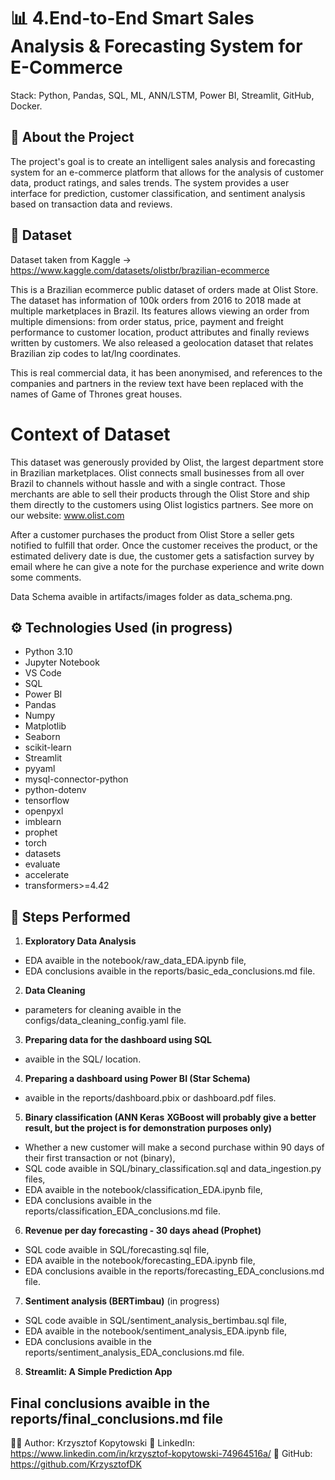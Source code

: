 # 📊 4.End-to-End Smart Sales Analysis & Forecasting System for E-Commerce
Stack: Python, Pandas, SQL, ML, ANN/LSTM, Power BI, Streamlit, GitHub, Docker.

## 🧠 About the Project
The project's goal is to create an intelligent sales analysis and forecasting system for an e-commerce platform that allows for the analysis of customer data, product ratings, and sales trends. The system provides a user interface for prediction, customer classification, and sentiment analysis based on transaction data and reviews.

## 📁 Dataset
Dataset taken from Kaggle -> https://www.kaggle.com/datasets/olistbr/brazilian-ecommerce

This is a Brazilian ecommerce public dataset of orders made at Olist Store. The dataset has information of 100k orders from 2016 to 2018 made at multiple marketplaces in Brazil. Its features allows viewing an order from multiple dimensions: from order status, price, payment and freight performance to customer location, product attributes and finally reviews written by customers. We also released a geolocation dataset that relates Brazilian zip codes to lat/lng coordinates.

This is real commercial data, it has been anonymised, and references to the companies and partners in the review text have been replaced with the names of Game of Thrones great houses.

# Context of Dataset
This dataset was generously provided by Olist, the largest department store in Brazilian marketplaces. Olist connects small businesses from all over Brazil to channels without hassle and with a single contract. Those merchants are able to sell their products through the Olist Store and ship them directly to the customers using Olist logistics partners. See more on our website: www.olist.com

After a customer purchases the product from Olist Store a seller gets notified to fulfill that order. Once the customer receives the product, or the estimated delivery date is due, the customer gets a satisfaction survey by email where he can give a note for the purchase experience and write down some comments.

Data Schema avaible in artifacts/images folder as data_schema.png.

## ⚙️ Technologies Used (in progress)
- Python 3.10
- Jupyter Notebook
- VS Code
- SQL
- Power BI
- Pandas
- Numpy
- Matplotlib
- Seaborn
- scikit-learn
- Streamlit
- pyyaml
- mysql-connector-python
- python-dotenv
- tensorflow
- openpyxl
- imblearn
- prophet
- torch
- datasets
- evaluate
- accelerate
- transformers>=4.42

## 🧪 Steps Performed
1. **Exploratory Data Analysis**
- EDA avaible in the notebook/raw_data_EDA.ipynb file,
- EDA conclusions avaible in the reports/basic_eda_conclusions.md file.
   
2. **Data Cleaning**
- parameters for cleaning avaible in the configs/data_cleaning_config.yaml file.
   
3. **Preparing data for the dashboard using SQL**
- avaible in the SQL/ location.
   
4. **Preparing a dashboard using Power BI (Star Schema)**
- avaible in the reports/dashboard.pbix or dashboard.pdf files.

5. **Binary classification (ANN Keras**
**XGBoost will probably give a better result, but the project is for demonstration purposes only)**
- Whether a new customer will make a second purchase within 90 days of their first transaction or not (binary),
- SQL code avaible in SQL/binary_classification.sql and data_ingestion.py files,
- EDA avaible in the notebook/classification_EDA.ipynb file,
- EDA conclusions avaible in the reports/classification_EDA_conclusions.md file.

6. **Revenue per day forecasting - 30 days ahead (Prophet)**
- SQL code avaible in SQL/forecasting.sql file,
- EDA avaible in the notebook/forecasting_EDA.ipynb file,
- EDA conclusions avaible in the reports/forecasting_EDA_conclusions.md file.

7. **Sentiment analysis (BERTimbau)** (in progress)
- SQL code avaible in SQL/sentiment_analysis_bertimbau.sql file,
- EDA avaible in the notebook/sentiment_analysis_EDA.ipynb file,
- EDA conclusions avaible in the reports/sentiment_analysis_EDA_conclusions.md file.

8. **Streamlit: A Simple Prediction App**

## Final conclusions avaible in the reports/final_conclusions.md file

🧑‍💼 Author: Krzysztof Kopytowski
📎 LinkedIn: https://www.linkedin.com/in/krzysztof-kopytowski-74964516a/
📎 GitHub: https://github.com/KrzysztofDK